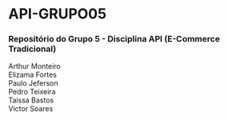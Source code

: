 # API-GRUPO05
### Repositório do Grupo 5 - Disciplina API (E-Commerce Tradicional)

<a src="https://github.com/0ArS0">Arthur Monteiro</a><br>
<a src="https://github.com/Lyza-Fortes">Elizama Fortes</a><br>
<a src="https://github.com/Paulo-Jeferson">Paulo Jeferson</a><br>
<a src="https://github.com/PedroTeixeira13">Pedro Teixeira</a><br>
<a src="https://github.com/Taissa-Bastos">Taissa Bastos</a><br>
<a src="https://github.com/VictorSoares-C">Victor Soares</a>

